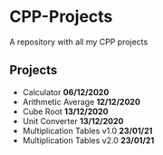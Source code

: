 # CPP-Projects

A repository with all my CPP projects

## Projects

- Calculator **06/12/2020**
- Arithmetic Average **12/12/2020**
- Cube Root **13/12/2020**
- Unit Converter **13/12/2020**
- Multiplication Tables v1.0 **23/01/21**
- Multiplication Tables v2.0 **23/01/21**
